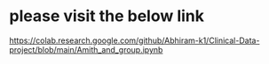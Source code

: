 # please visit the below link
https://colab.research.google.com/github/Abhiram-k1/Clinical-Data-project/blob/main/Amith_and_group.ipynb
